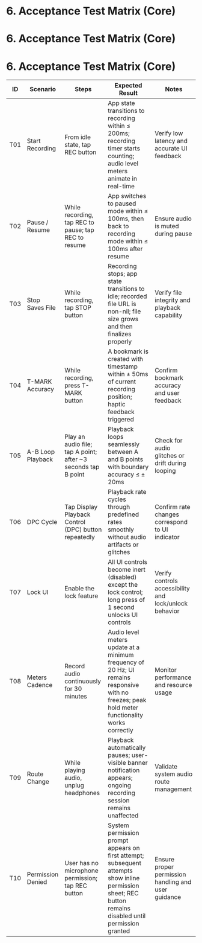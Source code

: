 # 6. Acceptance Test Matrix (Core)

# 6. Acceptance Test Matrix (Core)

# 6. Acceptance Test Matrix (Core)

| ID   | Scenario           | Steps                           | Expected Result                                                                                  | Notes                                               |
|-------|--------------------|---------------------------------|------------------------------------------------------------------------------------------------|-----------------------------------------------------|
| T01   | Start Recording     | From idle state, tap REC button  | App state transitions to recording within ≤ 200ms; recording timer starts counting; audio level meters animate in real-time | Verify low latency and accurate UI feedback         |
| T02   | Pause / Resume      | While recording, tap REC to pause; tap REC to resume | App switches to paused mode within ≤ 100ms, then back to recording mode within ≤ 100ms after resume | Ensure audio is muted during pause                   |
| T03   | Stop Saves File     | While recording, tap STOP button | Recording stops; app state transitions to idle; recorded file URL is non-nil; file size grows and then finalizes properly | Verify file integrity and playback capability        |
| T04   | T-MARK Accuracy    | While recording, press T-MARK button | A bookmark is created with timestamp within ± 50ms of current recording position; haptic feedback triggered | Confirm bookmark accuracy and user feedback          |
| T05   | A-B Loop Playback  | Play an audio file; tap A point; after ~3 seconds tap B point | Playback loops seamlessly between A and B points with boundary accuracy ≤ ± 20ms | Check for audio glitches or drift during looping     |
| T06   | DPC Cycle          | Tap Display Playback Control (DPC) button repeatedly | Playback rate cycles through predefined rates smoothly without audio artifacts or glitches | Confirm rate changes correspond to UI indicator      |
| T07   | Lock UI            | Enable the lock feature          | All UI controls become inert (disabled) except the lock control; long press of 1 second unlocks UI controls | Verify controls accessibility and lock/unlock behavior |
| T08   | Meters Cadence     | Record audio continuously for 30 minutes | Audio level meters update at a minimum frequency of 20 Hz; UI remains responsive with no freezes; peak hold meter functionality works correctly | Monitor performance and resource usage               |
| T09   | Route Change       | While playing audio, unplug headphones | Playback automatically pauses; user-visible banner notification appears; ongoing recording session remains unaffected | Validate system audio route management                |
| T10   | Permission Denied  | User has no microphone permission; tap REC button | System permission prompt appears on first attempt; subsequent attempts show inline permission sheet; REC button remains disabled until permission granted | Ensure proper permission handling and user guidance  |
